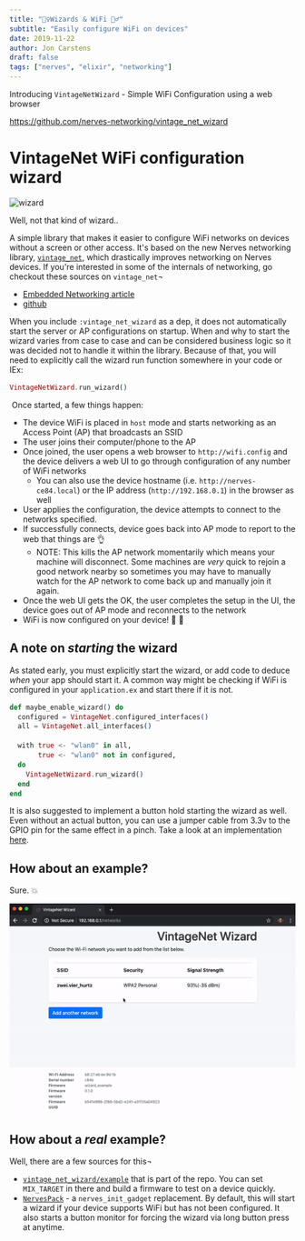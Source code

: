```yaml
---
title: "🧙‍♀️Wizards & WiFi ‍🧙‍♂️"
subtitle: "Easily configure WiFi on devices"
date: 2019-11-22
author: Jon Carstens
draft: false
tags: ["nerves", "elixir", "networking"]
---
```


Introducing `VintageNetWizard` - Simple WiFi Configuration using a web browser

https://github.com/nerves-networking/vintage_net_wizard

<!--more-->

# VintageNet WiFi configuration wizard

![wizard](https://media.giphy.com/media/1AjULGLUb7LZZZhG3p/giphy.gif)

Well, not that kind of wizard..

​A simple library that makes it easier to configure WiFi networks on
devices without a screen or other access. It's based on the new Nerves
networking library,
[`vintage_net`](https://github.com/nerves-networking/vintage_net), which
drastically improves networking on Nerves devices. If you're interested in some
of the internals of networking, go checkout these sources on `vintage_net`¬

* [Embedded Networking article](https://embedded-elixir.com/post/2019-11-22-embedded-networking)
* [github](https://github.com/nerves-networking/vintage_net)

​When you include `:vintage_net_wizard` as a dep, it does not automatically
start the server or AP configurations on startup. When and why to start the
wizard varies from case to case and can be considered business logic so it was
decided not to handle it within the library. Because of that, you will need to
explicitly call the wizard run function somewhere in your code or IEx:

```elixir
VintageNetWizard.run_wizard()
```

​ Once started, a few things happen:

* The device WiFi is placed in `host` mode and starts networking as an Access
  Point (AP) that broadcasts an SSID
* The user joins their computer/phone to the AP
* Once joined, the user opens a web browser to `http://wifi.config` and the
  device delivers a web UI to go through configuration of any number of WiFi
  networks
    * You can also use the device hostname (i.e. `http://nerves-ce84.local`) or the IP
      address (`http://192.168.0.1`) in the browser as well
* User applies the configuration, the device attempts to connect to the networks
  specified.
* If successfully connects, device goes back into AP mode to report to the web
  that things are :ok_hand:
  * NOTE: This kills the AP network momentarily which means your machine will
    disconnect. Some machines are _very_ quick to rejoin a good network nearby
    so sometimes you may have to manually watch for the AP network to come back
    up and manually join it again.
* Once the web UI gets the OK, the user completes the setup in the UI, the
  device goes out of AP mode and reconnects to the network
* WiFi is now configured on your device! 🎉 🍻

## A note on _starting_ the wizard

As stated early, you must explicitly start the wizard, or add code to deduce
_when_ your app should start it. A common way might be checking if WiFi is
configured in your `application.ex` and start there if it is not.

```elixir
def maybe_enable_wizard() do
  configured = VintageNet.configured_interfaces()
  all = VintageNet.all_interfaces()

  with true <- "wlan0" in all,
       true <- "wlan0" not in configured,
  do
    VintageNetWizard.run_wizard()
  end
end
```

It is also suggested to implement a button hold starting the wizard as well.
Even without an actual button, you can use a jumper cable from 3.3v to the GPIO
pin for the same effect in a pinch. Take a look at an implementation
[here](https://github.com/nerves-networking/vintage_net_wizard/blob/master/example/lib/wizard_example/button.ex).

## How about an example?

Sure. 💥

![action](https://raw.githubusercontent.com/nerves-networking/vintage_net_wizard/master/assets/vintage_net_wizard.gif)

## How about a _real_ example?

Well, there are a few sources for this¬

* [`vintage_net_wizard/example`](https://github.com/nerves-networking/vintage_net_wizard/tree/master/example)
  that is part of the repo. You can set `MIX_TARGET` in there and build a
  firmware to test on a device quickly.
* [`NervesPack`](https://github.com/jjcarstens/nerves_pack) - a
  `nerves_init_gadget` replacement. By default, this will start a wizard if your
  device supports WiFi but has not been configured. It also starts a button
  monitor for forcing the wizard via long button press at anytime.
